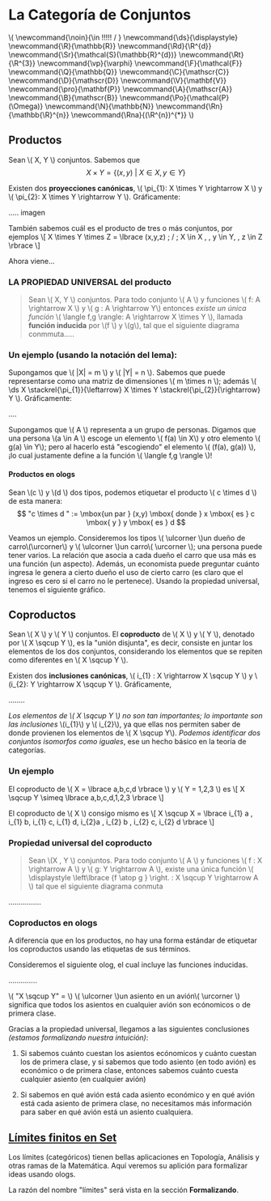 # La Categoría de Conjuntos
<script type="text/javascript" async
  src="https://cdnjs.cloudflare.com/ajax/libs/mathjax/2.7.1/MathJax.js?config=TeX-MML-AM_CHTML">
</script>

\\(
  \newcommand{\noin}{\in \!\!\!\!\! / }
  \newcommand{\ds}{\displaystyle}
  \newcommand{\R}{\mathbb{R}}
  \newcommand{\Rd}{\R^{d}}
  \newcommand{\Sr}{\mathcal{S}(\mathbb{R}^{d})}
  \newcommand{\Rt}{\R^{3}}
  \newcommand{\vp}{\varphi}
  \newcommand{\F}{\mathcal{F}}
  \newcommand{\Q}{\mathbb{Q}}
  \newcommand{\C}{\mathscr{C}}
  \newcommand{\D}{\mathscr{D}}
  \newcommand{\V}{\mathbf{V}}
  \newcommand{\pro}{\mathbf{P}}
  \newcommand{\A}{\mathscr{A}}
  \newcommand{\B}{\mathscr{B}}
  \newcommand{\Po}{\mathcal{P}(\Omega)}
  \newcommand{\N}{\mathbb{N}}
  \newcommand{\Rn}{\mathbb{\R}^{n}}
  \newcommand{\Rna}{(\R^{n})^{*}}
\\)
## Productos

Sean \\( X, Y \\) conjuntos. Sabemos que
$$ X \times Y = \lbrace (x,y) \: | \: X \in X , \, y \in Y \rbrace $$

Existen dos **proyecciones canónicas**, \\( \pi_{1}: X \times Y \rightarrow X \\) y \\( \pi_{2}: X \times Y \rightarrow Y \\). Gráficamente:

..... imagen

También sabemos cuál es el producto de tres o más conjuntos, por ejemplos \\[ X \times Y \times Z = \lbrace (x,y,z) \; / \; X \in X , \, y \in Y,  \, z \in Z \rbrace \\]

Ahora viene...

### LA PROPIEDAD UNIVERSAL del producto
> Sean \\( X, Y \\) conjuntos. Para todo conjunto \\( A \\) y funciones \\( f: A \rightarrow X \\) y  \\( g : A \rightarrow Y\\) entonces *existe un única función* \\( \langle f,g \rangle: A \rightarrow X \times Y \\), llamada **función inducida** por \\(f \\) y \\(g\\), tal que el siguiente diagrama conmmuta.....  


### Un ejemplo (usando la notación del lema):
Supongamos que \\( |X| = m \\) y \\( |Y| = n  \\). Sabemos que puede representarse como una matriz de dimensiones \\( m \times n \\); además \\( \ds X \stackrel{\pi_{1}}{\leftarrow} X \times Y \stackrel{\pi_{2}}{\rightarrow} Y \\). Gráficamente:

....

Supongamos que \\( A \\) representa a un grupo de personas. Digamos que una persona \\(a \in A \\) escoge un elemento \\( f(a) \in X\\) y otro elemento \\( g(a) \in Y\\); pero al hacerlo está "escogiendo" el elemento \\( (f(a), g(a)) \\), ¡lo cual justamente define a la función \\( \langle f,g \rangle \\)!

#### Productos en ologs
Sean \\(c \\) y \\(d \\) dos tipos, podemos etiquetar el producto \\( c \times d \\) de esta manera: $$  "c \times d " := \mbox{un par } (x,y) \mbox{ donde }  x \mbox{ es } c  \mbox{ y }  y  \mbox{ es } d  $$

Veamos un ejemplo. Consideremos los tipos \\( \ulcorner \\)un dueño de carro\\(\urcorner\\) y \\( \ulcorner \\)un carro\\( \urcorner \\); una persona puede tener varios. La relación que asocia a cada dueño el carro que usa más es una función (un aspecto). Además, un economista puede preguntar cuánto ingresa le genera a cierto dueño el uso de cierto carro (es claro que el ingreso es cero si el carro no le pertenece). Usando la propiedad universal, tenemos el siguiente gráfico.


## Coproductos
Sean \\( X \\) y  \\( Y \\) conjuntos. El **coproducto** de \\( X \\) y \\( Y \\), denotado por \\( X \sqcup Y \\), es la "unión disjunta", es decir, consiste en juntar los elementos de los dos conjuntos, considerando los elementos que se repiten como diferentes en \\( X \sqcup Y \\).

Existen dos **inclusiones canónicas**, \\( i_{1} : X \rightarrow X \sqcup Y \\) y \\(i_{2}: Y \rightarrow X \sqcup Y \\). Gráficamente,

........

*Los elementos de \\( X \sqcup Y \\) no son tan importantes; lo importante son las inclusiones* \\(i_{1}\\) y \\( i_{2}\\), ya que ellas nos permiten saber de donde provienen los elementos de \\( X \sqcup Y\\). *Podemos identificar dos conjuntos isomorfos como iguales*, ese un hecho básico en la teoría de categorías.

### Un ejemplo
El coproducto de \\( X = \lbrace a,b,c,d \rbrace \\) y \\( Y = 1,2,3 \\) es \\[ X \sqcup Y \simeq \lbrace a,b,c,d,1,2,3 \rbrace \\]

El coproducto de \\( X \\) consigo mismo es \\[ X \sqcup X = \lbrace i_{1} a , i_{1} b, i_{1} c, i_{1} d, i_{2}a , i_{2} b , i_{2} c, i_{2} d \rbrace  \\]

### Propiedad universal del coproducto
> Sean \\(X , Y \\) conjuntos. Para todo conjunto \\( A \\) y funciones \\( f : X \rightarrow A \\) y \\( g: Y \rightarrow A \\), existe una única función \\( \displaystyle \left\lbrace {f \atop g } \right. : X \sqcup Y \rightarrow A \\) tal que el siguiente diagrama conmuta

................

### Coproductos en ologs

A diferencia que en los productos, no hay una forma estándar de etiquetar los coproductos usando las etiquetas de sus términos.

Consideremos el siguiente olog, el cual incluye las funciones inducidas.

..............

 \\( "X \sqcup Y" = \\) \\( \ulcorner \\)un asiento en un avión\\( \urcorner \\) significa que todos los asientos en cualquier avión son ecónomicos o de primera clase.

 Gracias a la propiedad universal, llegamos a las siguientes conclusiones *(estamos formalizando nuestra intuición)*:
 1. Si sabemos cuánto cuestan los asientos ecónomicos y cuánto cuestan los de primera clase, y si sabemos que todo asiento (en todo avión) es económico o de primera clase, entonces sabemos cuánto cuesta cualquier asiento (en cualquier avión)

 2. Si sabemos en qué avión está cada asiento económico y en qué avión está cada asiento de primera clase, no necesitamos más información para saber en qué avión está un asiento cualquiera.


## [Límites finitos en **Set**](limites_finitos_en_set.md)
Los límites (categóricos) tienen bellas aplicaciones en Topología, Análisis y otras ramas de la Matemática. Aquí veremos su aplición para formalizar ideas usando ologs.

La razón del nombre "límites" será vista en la sección **Formalizando**.


##  
